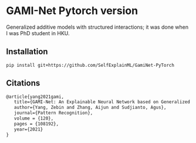 #  GAMI-Net Pytorch version
Generalized additive models with structured interactions; it was done when I was PhD student in HKU.

## Installation 

```shell
pip install git+https://github.com/SelfExplainML/GamiNet-PyTorch
```

## Citations

```latex
@article{yang2021gami,
   title={GAMI-Net: An Explainable Neural Network based on Generalized Additive Models with Structured Interactions},
   author={Yang, Zebin and Zhang, Aijun and Sudjianto, Agus},
   journal={Pattern Recognition},
   volume = {120},
   pages = {108192},
   year={2021}
}
```
